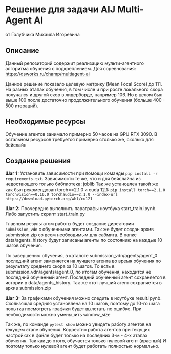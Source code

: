 # Решение для задачи AIJ Multi-Agent AI
от Голубчика Михаила Игоревича
## Описание
Данный репозиторий содержит реализацию мульти-агентного алгоритма обучения с подкреплением.
Для соревнования: https://dsworks.ru/champ/multiagent-ai

Данное решение показало целевую метрику (Mean Focal Score) до
111. На разных этапах обучения, в том числе и при росте локального скора получался и другой скор в лидерборде, например 106.
Но в целом был выше 100 после достаточно продолжительного обучения (больше 400 - 500 итераций).

## Необходимые ресурсы
Обучение агентов занимало примерно 50 часов на GPU RTX 3090.
В остальном ресурсов требуется примерно столько же, сколько для бейслайн
## Создание решения

__Шаг 1:__ Установить зависимости при помощи команды ```pip install -r requirements.txt```.
Зависимости те же, что и для бейслайна из недостающего только библиотека: joblib
Так же установлен такой же как был рекомендован torch==2.1.0 и cuda 12.1:
``pip install torch==2.1.0 torchvision==0.16.0 torchaudio==2.1.0 --index-url https://download.pytorch.org/whl/cu121``

__Шаг 2:__ Поочередно выполнить параграфы ноутбука start_train.ipynb.
Либо запустить скрипт start_train.py

Главным результатом работы будет создание директории `submission_vdn` с обученными агентами.
Так же будет создан архив submission.zip со всем необходимым для сабмита.
В папке data/agents_history будут записаны агенты по состоянию на каждые 10 шагов обучения.

По завершению обучения, в каталоге submission_vdn/agents/agent_0 последний агент заменяется
на лучшего агента во время обучения по результату среднего скора за 10 шагов. То есть в submission_vdn/agents/agent_0,
по итогам обучения, находится не последний обученный агент. Последний обученный агент сохраняется в истории в data/agents_history.
Так же этот лучший агент сохраняется в архив submission.zip

__Шаг 3:__ За графиками обучения можно следить в ноутбуке result.ipynb.
Скользящая средняя установлена на 10 шагов, поэтому до 10-го шага попытка посмотреть графики будет вылетать по ошибке.
При необходимости можно уменьшить window_size

Так же, по команде ```pytest show``` можно увидеть работу агентов на текущем этапе обучения.
Корректно работа агентов при текущих настройках в файле будет только на последних 3-м - 4-х этапах обучения. Так как до этого, обучается только нулевой агент (красный)
И поэтому только нулевой агент будет работать полностью нормально.

